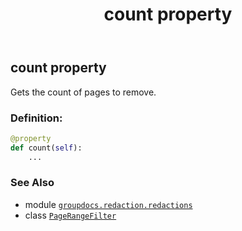 ﻿---
title: count property
second_title: GroupDocs.Redaction for Python via .NET API References
description: 
type: docs
weight: 30
url: /python-net/groupdocs.redaction.redactions/pagerangefilter/count/
is_root: false
---

## count property


Gets the count of pages to remove.
### Definition:
```python
@property
def count(self):
    ...
```

### See Also
* module [`groupdocs.redaction.redactions`](../../)
* class [`PageRangeFilter`](/redaction/python-net/groupdocs.redaction.redactions/pagerangefilter)
